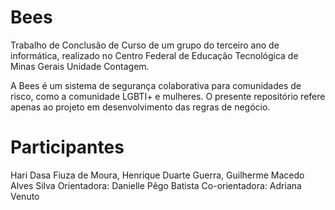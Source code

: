 # Bees
Trabalho de Conclusão de Curso de um grupo do terceiro ano de informática, realizado no Centro Federal de Educação Tecnológica de Minas Gerais Unidade Contagem.

A Bees é um sistema de segurança colaborativa para comunidades de risco, como a comunidade LGBTI+ e mulheres.
O presente repositório refere apenas ao projeto em desenvolvimento das regras de negócio.

# Participantes
  Hari Dasa Fiuza de Moura,
  Henrique Duarte Guerra,
  Guilherme Macedo Alves Silva
Orientadora:
  Danielle Pêgo Batista
Co-orientadora:
  Adriana Venuto
